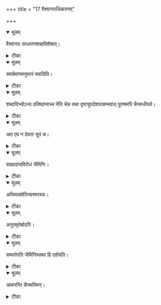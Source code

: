 +++
title = "17 वैश्वानराधिकरणम्"

+++


<details open><summary>मूलम्</summary>

वैश्वानरः साधारणशब्दविशेषात्।
</details>



<details><summary>टीका</summary>

वैश्वानरः परं ब्रह्म जाठरादिविलक्षणम् । ब्रह्मशब्दप्रभृतिभिः सामान्यस्य विशेषणात् ॥ [57]
</details>



<details open><summary>मूलम्</summary>

स्मर्यमाणमनुमानं स्यादिति।
</details>



<details><summary>टीका</summary>

अग्निर्मूर्धेति यद्रूपं ब्रह्मणोऽन्यश्रुतौ स्मृतम् । वैश्वानरः परं ब्रह्म तद्रूपस्मरणादिह ॥ [58]
</details>



<details open><summary>मूलम्</summary>

शब्दादिभ्योऽन्तः प्रतिष्ठानाच्च नेति चेन्न तथा दृष्ट्युपदेशादसम्भवात् पुरुषमपि चैनमधीयते।
</details>



<details><summary>टीका</summary>

होमाधारान्तराग्नित्वश्रुतेर्ब्रह्म न चेन्न हि । जाठराग्निशरीरस्योपास्तये पुरुषस्य सा ॥ [59]
</details>



<details open><summary>मूलम्</summary>

अत एव न देवता भूतं च।
</details>



<details><summary>टीका</summary>

लोकत्रयशरीरत्वात् पुरुषत्वेन कीर्तनात् । वैश्वानरो नाग्निदेवो न च भूततृतीयकम् ॥ [60]
</details>



<details open><summary>मूलम्</summary>

साक्षादप्यविरोधं जैमिनिः।
</details>



<details><summary>टीका</summary>

वैश्वानरपदेनेवाग्निशब्देनापि योगतः । बोधने चाविरोधं तु ब्रह्मणो जैमिनिर्जगौ ॥ [61]
</details>



<details open><summary>मूलम्</summary>

अभिव्यक्तेरित्याश्मरथ्यः।
</details>



<details><summary>टीका</summary>

द्युमूर्धत्वादिमात्राभिः परिच्छिन्नत्वमत्र तु । उपासकाभिव्यक्तेरित्याश्मरथ्यमुनेर्मतम् ॥ [62]
</details>



<details open><summary>मूलम्</summary>

अनुस्मृतेर्बादरिः।
</details>



<details><summary>टीका</summary>

द्युलोकप्रभृतीनां तु मूर्धत्वादिप्रकल्पनम् । तथैवोपासनं वक्तुमिति बादरिरब्रवीत् ॥ [63]
</details>



<details open><summary>मूलम्</summary>

सम्पत्तेरति जैमिनिस्तथा हि दर्शयति।
</details>



<details><summary>टीका</summary>

अग्निहोत्रत्वसम्पत्तेः प्राणाहुत्यास्तु जैमिनिः । उरोवेदित्वादिक्लृप्तिमब्रवीदाह हि श्रुतिः ॥ [64]
</details>



<details open><summary>मूलम्</summary>

आमनन्ति चैनमस्मिन्।
</details>



<details><summary>टीका</summary>

द्युमूर्धादीन् अवयवान् उपासकतनौ तथा । ध्यात्वाऽऽहुत्यार्चनार्थं च वैश्वानरमिहामनत् ॥ [65]
</details>

